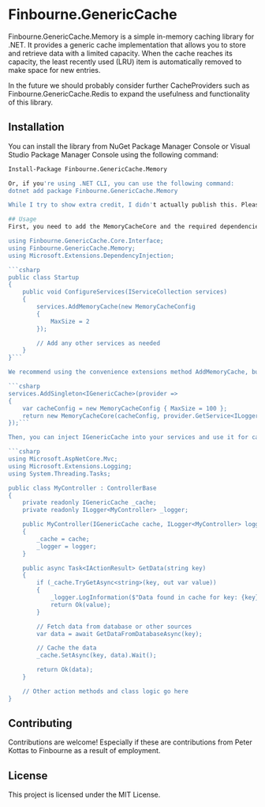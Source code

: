 # Finbourne.GenericCache

Finbourne.GenericCache.Memory is a simple in-memory caching library for .NET. It provides a generic cache implementation that allows you to store and retrieve data with a limited capacity. When the cache reaches its capacity, the least recently used (LRU) item is automatically removed to make space for new entries.

In the future we should probably consider further CacheProviders such as Finbourne.GenericCache.Redis to expand the usefulness and functionality of this library.

## Installation

You can install the library from NuGet Package Manager Console or Visual Studio Package Manager Console using the following command:

```bash
Install-Package Finbourne.GenericCache.Memory

Or, if you're using .NET CLI, you can use the following command:
dotnet add package Finbourne.GenericCache.Memory

While I try to show extra credit, I didn't actually publish this. Please just grab the code from Github :-)

## Usage
First, you need to add the MemoryCacheCore and the required dependencies to the service collection in your application's Startup.cs:

using Finbourne.GenericCache.Core.Interface;
using Finbourne.GenericCache.Memory;
using Microsoft.Extensions.DependencyInjection;

```csharp
public class Startup
{
    public void ConfigureServices(IServiceCollection services)
    {
        services.AddMemoryCache(new MemoryCacheConfig
        {
			MaxSize = 2
        });

        // Add any other services as needed
    }
}```

We recommend using the convenience extensions method AddMemoryCache, but you can easily register components manually e.g.:

```csharp
services.AddSingleton<IGenericCache>(provider =>
{
    var cacheConfig = new MemoryCacheConfig { MaxSize = 100 };
    return new MemoryCacheCore(cacheConfig, provider.GetService<ILogger<MemoryCacheCore>>());
});```

Then, you can inject IGenericCache into your services and use it for caching data:

```csharp
using Microsoft.AspNetCore.Mvc;
using Microsoft.Extensions.Logging;
using System.Threading.Tasks;

public class MyController : ControllerBase
{
    private readonly IGenericCache _cache;
    private readonly ILogger<MyController> _logger;

    public MyController(IGenericCache cache, ILogger<MyController> logger)
    {
        _cache = cache;
        _logger = logger;
    }

    public async Task<IActionResult> GetData(string key)
    {
        if (_cache.TryGetAsync<string>(key, out var value))
        {
            _logger.LogInformation($"Data found in cache for key: {key}");
            return Ok(value);
        }

        // Fetch data from database or other sources
        var data = await GetDataFromDatabaseAsync(key);

        // Cache the data
        _cache.SetAsync(key, data).Wait();

        return Ok(data);
    }

    // Other action methods and class logic go here
}
```

## Contributing
Contributions are welcome! Especially if these are contributions from Peter Kottas to Finbourne as a result of employment.

## License
This project is licensed under the MIT License.